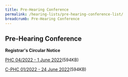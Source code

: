 ```yaml
---
title: Pre-Hearing Conference
permalink: /hearing-lists/pre-hearing-conference-list/
breadcrumb: Pre-Hearing Conference
---
```

Pre-Hearing Conference
---

**Registrar's Circular Notice**

[PHC 04/2022 - 1 June 2022](/files/Phc042022-01June2022.pdf)(594KB)

[C-PHC 01/2022 - 24 June 2022](/files/C-Phc012022-24June2022.pdf)(594KB)